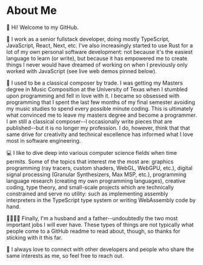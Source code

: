 # About Me

👋 Hi! Welcome to my GitHub.

🦀 I work as a senior fullstack developer, doing mostly TypeScript, JavaScript, React, Next, etc. I've also increasingly started to use Rust for a lot of my own personal software development: not because it's the easiest language to learn (or write), but because it has empowered me to create things I never would have dreamed of working on when I previously only worked with JavaScript (see live web demos pinned below).

🎵 I used to be a classical composer by trade. I was getting my Masters degree in Music Composition at the University of Texas when I stumbled upon programming and fell in love with it. I became so obsessed with programming that I spent the last few months of my final semester avoiding my music studies to spend every possible minute coding. This is ultimately what convinced me to leave my masters degree and become a programmer. I am still a classical composer--I occasionally write pieces that are published--but it is no longer my profession. I do, however, think that that same drive for creativity and technical excellence has informed what I love most in software engineering.

💻 I like to dive deep into various computer science fields when time permits. Some of the topics that interest me the most are: graphics programming (ray tracers, custom shaders, WebGL, WebGPU, etc.), digital signal processing (Granular Synthesizers, Max MSP, etc.), programming language research (creating my own programming languages), creative coding, type theory, and small-scale projects which are technically constrained and serve no utility: such as implementing assembly interpreters in the TypeScript type system or writing WebAssembly code by hand.

👨‍👩‍👧‍👦 Finally, I'm a husband and a father--undoubtedly the two most important jobs I will ever have. These types of things are not typically what people come to a GitHub readme to read about, though, so thanks for sticking with it this far.

💬 I always love to connect with other developers and people who share the same interests as me, so feel free to reach out.
